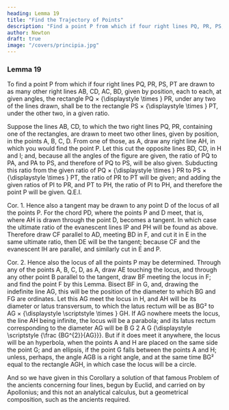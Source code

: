 ```yaml
---
heading: Lemma 19
title: "Find the Trajectory of Points"
description: "Find a point P from which if four right lines PQ, PR, PS, PT an  drawn to as many other right lines AB, CD, AC, BD"
author: Newton
draft: true
image: "/covers/principia.jpg"
---
```




### Lemma 19


To find a point P from which if four right lines PQ, PR, PS, PT are drawn to as many other right lines AB, CD, AC, BD, given by position, each to each, at given angles, the rectangle PQ 
×
{\displaystyle \times } PR, under any two of the lines drawn, shall be to the rectangle PS 
×
{\displaystyle \times } PT, under the other two, in a given ratio.

Suppose the lines AB, CD, to which the two right lines PQ, PR, containing one of the rectangles, are drawn to meet two other lines, given by position, in the points A, B, C, D. From one of those, as A, draw any right line AH, in which you would find the point P. Let this cut the opposite lines BD, CD, in H and I; and, because all the angles of the figure are given, the ratio of PQ to PA, and PA to PS, and therefore of PQ to PS, will be also given. Subducting this ratio from the given ratio of PQ 
×
{\displaystyle \times } PR to PS 
×
{\displaystyle \times } PT, the ratio of PR to PT will be given; and adding the given ratios of PI to PR, and PT to PH, the ratio of PI to PH, and therefore the point P will be given.   Q.E.I.

Cor. 1. Hence also a tangent may be drawn to any point D of the locus of all the points P. For the chord PD, where the points P and D meet, that is, where AH is drawn through the point D, becomes a tangent. In which case the ultimate ratio of the evanescent lines IP and PH will be found as above. Therefore draw CF parallel to AD, meeting BD in F, and cut it in E in the same ultimate ratio, then DE will be the tangent; because CF and the evanescent IH are parallel, and similarly cut in E and P.

Cor. 2. Hence also the locus of all the points P may be determined. Through any of the points A, B, C, D, as A, draw AE touching the locus, and through any other point B parallel to the tangent, draw BF meeting the locus in F; and find the point F by this Lemma. Bisect BF in G, and, drawing the indefinite line AG, this will be the position of the diameter to which BG and FG are ordinates. Let this AG meet the locus in H, and AH will be its diameter or latus transversum, to which the latus rectum will be as BG² to AG 
×
{\displaystyle \scriptstyle \times } GH. If AG nowhere meets the locus, the line AH being infinite, the locus will be a parabola; and its latus rectum corresponding to the diameter AG will be 
B
G
2
A
G
{\displaystyle \scriptstyle {\frac {BG^{2}}{AG}}}. But if it does meet it anywhere, the locus will be an hyperbola, when the points A and H are placed on the same side the point G; and an ellipsis, if the point G falls between the points A and H; unless, perhaps, the angle AGB is a right angle, and at the same time BG² equal to the rectangle AGH, in which case the locus will be a circle.

And so we have given in this Corollary a solution of that famous Problem of the ancients concerning four lines, begun by Euclid, and carried on by Apollonius; and this not an analytical calculus, but a geometrical composition, such as the ancients required.




